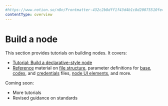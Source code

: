 ```yaml
---
#https://www.notion.so/n8n/Frontmatter-432c2b8dff1f43d4b1c8d20075510fe4
contentType: overview
---
```


# Build a node

This section provides tutorials on building nodes. It covers:

* [Tutorial: Build a declarative-style node](/integrations/creating-nodes/build/declarative-style-node.md)
* [Reference](/integrations/creating-nodes/build/reference/index.md) material on [file structure](/integrations/creating-nodes/build/reference/node-file-structure.md), parameter definitions for [base](/integrations/creating-nodes/build/reference/node-base-files/index.md), [codex](/integrations/creating-nodes/build/reference/node-codex-files.md), and [credentials](/integrations/creating-nodes/build/reference/credentials-files.md) files, [node UI elements](/integrations/creating-nodes/build/reference/ui-elements.md), and more.

Coming soon:

* More tutorials
* Revised guidance on standards

<!--
* [Build a programmatic-style node](/integrations/creating-nodes/build/programmatic-style-node.md)
* [Build a trigger node](/integrations/creating-nodes/build/create-trigger-node/)


If you are unsure which tutorial to use, refer to [Choose your node building approach](/integrations/creating-nodes/plan/choose-node-method.md) to understand the different styles of node building.

-->


